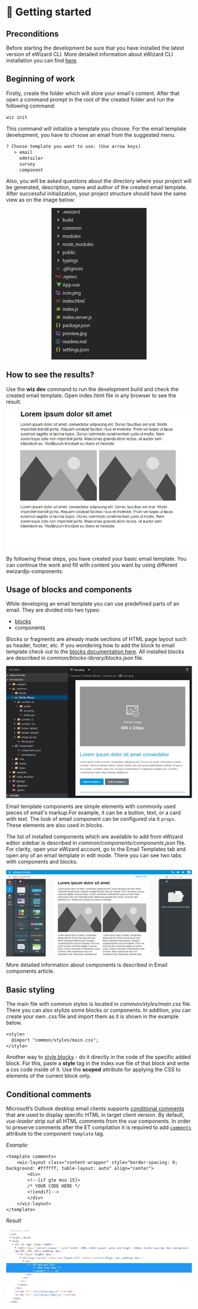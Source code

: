 # :email: Getting started

## Preconditions

Before starting the development be sure that you have installed the latest version of eWizard CLI. More detailed information about eWizard CLI installation you can find [here](../Installation.html). 

## Beginning of work

Firstly, create the folder which will store your email's content. After that open a command prompt in the root of the created folder and run the following command: 
```bash
wiz init
```
This command will initialize a template you choose. For the email template development, you have to choose an email from the suggested menu. 
```bash{2}
? Choose template you want to use: (Use arrow keys)
   > email
     edetailer
     survey
     component
```
Also, you will be asked questions about the directory where your project will be generated, description, name and author of the created email template. After successful initialization, your project structure should have the same view as on the image below: 

<img src="../../media/images/folderStructure.png" alt="folderStructure" style="display: block; margin: 0 auto;">

## How to see the results?

Use the **wiz dev** command to run the development build and check the created email template. Open index.html file in any browser to see the result.

<img src="../../media/images/emailResult.png" alt="emailResult" style="display: block; margin: 0 auto;">

By following these steps, you have created your basic email template. You can continue the work and fill with content you want by using different ewizardjs-components.

## Usage of blocks and components 

While developing an email template you can use predefined parts of an email. They are divided into two types:

* [blocks](/documentation/email-development/blocks.html)
* components

Blocks or fragments are already made sections of HTML page layout such as header, footer, etc. If you wondering how to add the block to email template check out to the [blocks documentation here](/documentation/email-development/blocks.html#adding-block-to-et). All installed blocks are described in *common/blocks-library/blocks.json* file.

<img src="../../media/images/blockExample.png" alt="blockExample" style="display: block; margin: 0 auto;">

Email template components are simple elements with commonly used pieces of email's markup.For example, it can be a button, text, or a card with text. The look of email component can be configured via it `props`. These elements are also used in blocks. 

The list of installed components which are available to add from eWizard editor sidebar is described in *common/components/components.json* file.
For clarity, open your eWizard account, go to the Email Templates tab and open any of an email template in edit mode. There you can see two tabs with components and blocks.

<img src="../../media/images/editMode.png" alt="editMode " style="display: block; margin: 0 auto;">

More detailed information about components is described in Email components article.

## Basic styling

The main file with common styles is located in *common/styles/main.css* file. There you can also stylize some blocks or components. In addition, you can create your own .css file and import them as it is shown in the example below.

```html{2}
<style>
  @import "common/styles/main.css";
</style>
```

Another way to [style blocks](./blocks.html#block-styling) - do it directly in the code of the specific added block. For this, paste a **style** tag in the index.vue file of that block and write a css code inside of it. Use the **scoped** attribute for applying the CSS to elements of the current block only.


## Conditional comments

Microsoft’s Outlook desktop email clients supports [conditional comments](https://www.sitepoint.com/internet-explorer-conditional-comments/) that are used to display specific HTML in target  client version. By default, *vue-loader* strip out all HTML comments from the *vue* components. In order to  preserve comments after the ET compilation it is required to add [`comments`](https://github.com/vuejs/vue-loader/pull/897) attribute to the component `template` tag.

*Example:*

```html{1}
<template comments>
	<wiz-layout class="content-wrapper" style="border-spacing: 0; background: #ffffff; table-layout: auto" align="center">
		<div>
		<!--[if gte mso 15]>
		/* YOUR CODE HERE */
		<![endif]-->	
		</div>
	</wiz-layout>
</template>
```
*Result*

<img src="../../media/images/condtional-comments-result.jpg" alt="editMode " style="display: block; margin: 0 auto;">




